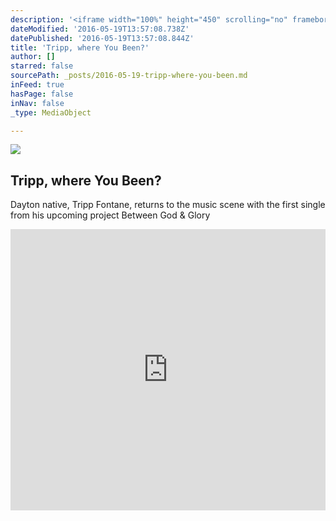 ```yaml
---
description: '<iframe width="100%" height="450" scrolling="no" frameborder="no" src="https://w.soundcloud.com/player/?url=https%3A//api.soundcloud.com/tracks/259315029&amp;auto_play=false&amp;hide_related=false&amp;show_comments=true&amp;show_user=true&amp;show_reposts=false&amp;visual=true"></iframe>'
dateModified: '2016-05-19T13:57:08.738Z'
datePublished: '2016-05-19T13:57:08.844Z'
title: 'Tripp, where You Been?'
author: []
starred: false
sourcePath: _posts/2016-05-19-tripp-where-you-been.md
inFeed: true
hasPage: false
inNav: false
_type: MediaObject

---
```

<article style=""><img src="https://the-grid-user-content.s3-us-west-2.amazonaws.com/c14555da-f069-4181-bbb0-1f72bb0b07c0.jpg" /><h1>Tripp, where You Been?</h1><p>Dayton native, Tripp Fontane, returns to the music scene with the first single from his upcoming project Between God &amp; Glory</p></article>

<iframe width="100%" height="450" scrolling="no" frameborder="no" src="https://w.soundcloud.com/player/?url=https%3A//api.soundcloud.com/tracks/259315029&amp;auto\_play=false&amp;hide\_related=false&amp;show\_comments=true&amp;show\_user=true&amp;show\_reposts=false&amp;visual=true"\></iframe\>